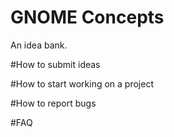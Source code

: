 GNOME Concepts
=====================
An idea bank.



#How to submit ideas

#How to start working on a project

#How to report bugs

#FAQ



